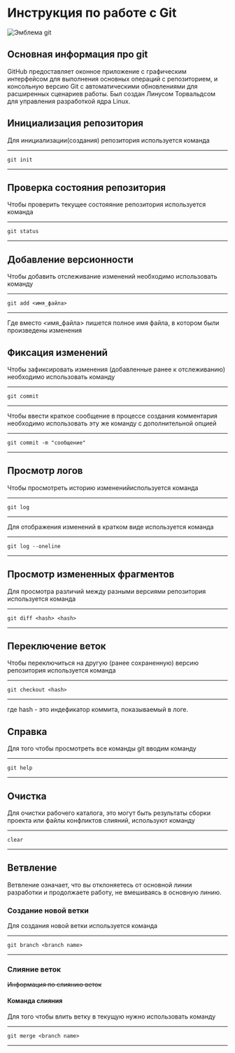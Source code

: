 # **Инструкция по работе с Git**

![Эмблема git](gitt.png)

## Основная информация про git

GitHub предоставляет оконное приложение с графическим интерфейсом для выполнения основных операций с репозиторием, и консольную версию Git с автоматическими обновлениями для расширенных сценариев работы. Был создан Линусом Торвальдсом для управления разработкой ядра Linux.

## Инициализация репозитория

Для инициализации(создания) репозитория используется команда
***
    git init
***

## Проверка состояния репозитория

Чтобы проверить текущее состояяние репозитория используется команда
***
    git status
***

## Добавление версионности

Чтобы добавить отслеживание изменений необходимо использовать команду
***
    git add <имя_файла>
***
Где вместо <имя_файла> пишется полное имя файла, в котором были произведены изменения

## Фиксация изменений

Чтобы зафиксировать изменения (добавленные ранее к отслеживанию) необходимо использовать команду
***
    git commit 
***

Чтобы ввести краткое сообщение в процессе создания комментария необходимо использовать эту же команду с дополнительной опцией
***
    git commit -m "сообщение"
***

## Просмотр логов

Чтобы просмотреть историю измененийиспользуется команда
***
    git log
***

Для отображения изменений в кратком виде используется команда
***
    git log --oneline
***

## Просмотр измененных фрагментов

Для просмотра различий между разными версиями репозитория используется команда
***
    git diff <hash> <hash>
***

## Переключение веток

Чтобы переключиться на другую (ранее сохраненную) версию репозитория используется команда
***
    git checkout <hash>
***
где hash - это индефикатор коммита, показываемый в логе.

## Справка

Для того чтобы просмотреть все команды git вводим команду
***
    git help
***

## Очистка

Для очистки рабочего каталога, это могут быть результаты сборки проекта или файлы конфликтов слияний, используют команду
***
    clear
***

## Ветвление

Ветвление означает, что вы отклоняетесь от основной линии разработки и продолжаете работу, не вмешиваясь в основную линию.

### Создание новой ветки

Для создания новой ветки используется команда
***
    git branch <branch name>
***

### Слияние веток

~~Информация по слиянию веток~~

#### Команда слияния

Для того чтобы влить ветку в текущую нужно использовать команду
***
    git merge <branch name>
***
